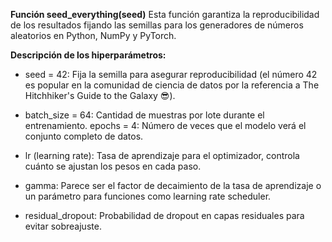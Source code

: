 


**Función seed_everything(seed)**
Esta función garantiza la reproducibilidad de los resultados fijando las semillas para los generadores de números aleatorios en Python, NumPy y PyTorch.

**Descripción de los hiperparámetros:**

* seed = 42: Fija la semilla para asegurar reproducibilidad (el número 42 es popular en la comunidad de ciencia de datos por la referencia a The Hitchhiker's Guide to the Galaxy 😎).
* batch_size = 64: Cantidad de muestras por lote durante el entrenamiento.
epochs = 4: Número de veces que el modelo verá el conjunto completo de datos.

* lr (learning rate): Tasa de aprendizaje para el optimizador, controla cuánto se ajustan los pesos en cada paso.

* gamma: Parece ser el factor de decaimiento de la tasa de aprendizaje o un parámetro para funciones como learning rate scheduler.

* residual_dropout: Probabilidad de dropout en capas residuales para evitar sobreajuste.
